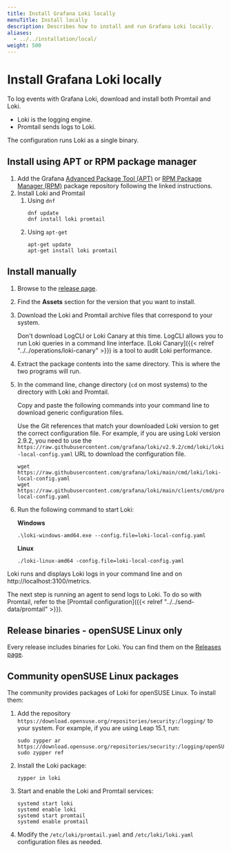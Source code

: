 ```yaml
---
title: Install Grafana Loki locally
menuTitle: Install locally
description: Describes how to install and run Grafana Loki locally.
aliases:
  - ../../installation/local/
weight: 500
---
```


# Install Grafana Loki locally

To log events with Grafana Loki, download and install both Promtail and Loki.

- Loki is the logging engine.
- Promtail sends logs to Loki.

The configuration runs Loki as a single binary.

## Install using APT or RPM package manager

1. Add the Grafana [Advanced Package Tool (APT)](https://apt.grafana.com/) or [RPM Package Manager (RPM)](https://rpm.grafana.com/) package repository following the linked instructions.
1. Install Loki and Promtail
   1. Using `dnf`
      ```
      dnf update
      dnf install loki promtail
      ```
   1. Using `apt-get`
      ```
      apt-get update
      apt-get install loki promtail
      ```

## Install manually

1. Browse to the [release page](https://github.com/grafana/loki/releases/).
1. Find the **Assets** section for the version that you want to install.
1. Download the Loki and Promtail archive files that correspond to your system.

   Don't download LogCLI or Loki Canary at this time.
   LogCLI allows you to run Loki queries in a command line interface.
   [Loki Canary]({{< relref "../../operations/loki-canary" >}}) is a tool to audit Loki performance.

1. Extract the package contents into the same directory. This is where the two programs will run.
1. In the command line, change directory (`cd` on most systems) to the directory with Loki and Promtail.

   Copy and paste the following commands into your command line to download generic configuration files.

   Use the Git references that match your downloaded Loki version to get the correct configuration file.
   For example, if you are using Loki version 2.9.2, you need to use the `https://raw.githubusercontent.com/grafana/loki/v2.9.2/cmd/loki/loki-local-config.yaml` URL to download the configuration file.

   ```
   wget https://raw.githubusercontent.com/grafana/loki/main/cmd/loki/loki-local-config.yaml
   wget https://raw.githubusercontent.com/grafana/loki/main/clients/cmd/promtail/promtail-local-config.yaml
   ```

1. Run the following command to start Loki:

   **Windows**

   ```
   .\loki-windows-amd64.exe --config.file=loki-local-config.yaml
   ```

   **Linux**

   ```
   ./loki-linux-amd64 -config.file=loki-local-config.yaml
   ```

Loki runs and displays Loki logs in your command line and on http://localhost:3100/metrics.

The next step is running an agent to send logs to Loki.
To do so with Promtail, refer to the [Promtail configuration]({{< relref "../../send-data/promtail" >}}).

## Release binaries - openSUSE Linux only

Every release includes binaries for Loki.
You can find them on the [Releases page](https://github.com/grafana/loki/releases).

## Community openSUSE Linux packages

The community provides packages of Loki for openSUSE Linux.
To install them:

1. Add the repository `https://download.opensuse.org/repositories/security:/logging/` to your system.
   For example, if you are using Leap 15.1, run:

   ```
   sudo zypper ar https://download.opensuse.org/repositories/security:/logging/openSUSE_Leap_15.1/security:logging.repo
   sudo zypper ref
   ```

1. Install the Loki package:

   ```
   zypper in loki
   ```

1. Start and enable the Loki and Promtail services:
   ```
   systemd start loki
   systemd enable loki
   systemd start promtail
   systemd enable promtail
   ```
1. Modify the `/etc/loki/promtail.yaml` and `/etc/loki/loki.yaml` configuration files as needed.

